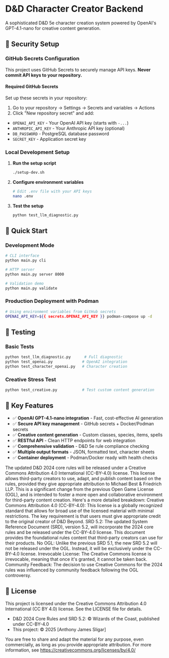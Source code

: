 # D&D Character Creator Backend

A sophisticated D&D 5e character creation system powered by OpenAI's GPT-4.1-nano for creative content generation.

## 🔐 Security Setup

### GitHub Secrets Configuration

This project uses GitHub Secrets to securely manage API keys. **Never commit API keys to your repository.**

#### Required GitHub Secrets

Set up these secrets in your repository:
1. Go to your repository → Settings → Secrets and variables → Actions
2. Click "New repository secret" and add:

- `OPENAI_API_KEY` - Your OpenAI API key (starts with `-...`)
- `ANTHROPIC_API_KEY` - Your Anthropic API key (optional)  
- `DB_PASSWORD` - PostgreSQL database password
- `SECRET_KEY` - Application secret key

### Local Development Setup

1. **Run the setup script**
   ```bash
   ./setup-dev.sh
   ```

2. **Configure environment variables**
   ```bash
   # Edit .env file with your API keys
   nano .env
   ```

3. **Test the setup**
   ```bash
   python test_llm_diagnostic.py
   ```

## 🚀 Quick Start

### Development Mode

```bash
# CLI interface
python main.py cli

# HTTP server  
python main.py server 8000

# Validation demo
python main.py validate
```

### Production Deployment with Podman

```bash
# Using environment variables from GitHub secrets
OPENAI_API_KEY=${{ secrets.OPENAI_API_KEY }} podman-compose up -d
```

## 🧪 Testing

### Basic Tests
```bash
python test_llm_diagnostic.py      # Full diagnostic
python test_openai.py             # OpenAI integration  
python test_character_openai.py   # Character creation
```

### Creative Stress Test
```bash
python test_creative.py           # Test custom content generation
```

## 🔧 Key Features

- ✅ **OpenAI GPT-4.1-nano integration** - Fast, cost-effective AI generation
- ✅ **Secure API key management** - GitHub secrets + Docker/Podman secrets
- ✅ **Creative content generation** - Custom classes, species, items, spells
- ✅ **RESTful API** - Clean HTTP endpoints for web integration
- ✅ **Comprehensive validation** - D&D 5e rule compliance checking
- ✅ **Multiple output formats** - JSON, formatted text, character sheets
- ✅ **Container deployment** - Podman/Docker ready with health checks

The updated D&D 2024 core rules will be released under a Creative Commons Attribution 4.0 International (CC-BY-4.0) license. This license allows third-party creators to use, adapt, and publish content based on the rules, provided they give appropriate attribution to Michael Best & Friedrich LLP. This is a significant change from the previous Open Game License (OGL), and is intended to foster a more open and collaborative environment for third-party content creation. 
Here's a more detailed breakdown:
Creative Commons Attribution 4.0 (CC-BY-4.0):
This license is a globally recognized standard that allows for broad use of the licensed material with minimal restrictions. The key requirement is that users must give appropriate credit to the original creator of D&D Beyond. 
SRD 5.2:
The updated System Reference Document (SRD), version 5.2, will incorporate the 2024 core rules and be released under the CC-BY-4.0 license. This document provides the foundational rules content that third-party creators can use for their products. 
No OGL:
Unlike the previous SRD 5.1, the new SRD 5.2 will not be released under the OGL. Instead, it will be exclusively under the CC-BY-4.0 license. 
Irrevocable License:
The Creative Commons license is irrevocable, meaning that once it's granted, it cannot be taken back. 
Community Feedback:
The decision to use Creative Commons for the 2024 rules was influenced by community feedback following the OGL controversy.

## 📄 License

This project is licensed under the Creative Commons Attribution 4.0 International (CC BY 4.0) license. See the LICENSE file for details.

- D&D 2024 Core Rules and SRD 5.2: © Wizards of the Coast, published under CC-BY-4.0
- This project: © 2025 [Anthony James Sligar]

You are free to share and adapt the material for any purpose, even commercially, as long as you provide appropriate attribution. For more information, see https://creativecommons.org/licenses/by/4.0/

